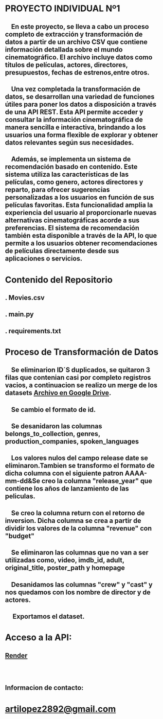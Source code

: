 
# PROYECTO INDIVIDUAL Nº1


## &nbsp;&nbsp;&nbsp;&nbsp;En este proyecto, se lleva a cabo un proceso completo de extracción y transformación de datos  a partir de un archivo CSV que contiene información detallada sobre el mundo cinematográfico. El archivo incluye datos como títulos de películas, actores, directores, presupuestos, fechas de estrenos,entre otros.

## &nbsp;&nbsp;&nbsp;&nbsp;Una vez completada la transformación de datos, se desarrollan una variedad de funciones útiles para poner los datos a disposición a través de una API REST. Esta API permite acceder y consultar la información cinematográfica de manera sencilla e interactiva, brindando a los usuarios una forma flexible de explorar y obtener datos relevantes según sus necesidades.

## &nbsp;&nbsp;&nbsp;&nbsp;Además, se implementa un sistema de recomendación basado en contenido. Este sistema utiliza las características de las películas, como genero, actores directores y reparto, para ofrecer sugerencias personalizadas a los usuarios en función de sus películas favoritas. Esta funcionalidad amplia la experiencia del usuario al proporcionarle nuevas alternativas cinematográficas acorde a sus preferencias. El sistema de recomendación también esta disponible a través de la API, lo que permite a los usuarios obtener recomendaciones de películas directamente desde sus aplicaciones o servicios.

# Contenido del Repositorio

## . Movies.csv
## . main.py
## . requirements.txt

# Proceso de Transformación de Datos
## &nbsp;&nbsp;&nbsp;&nbsp;Se eliminarion **ID´S** duplicados, se quitaron 3 **filas** que contenian casi por completo registros vacios, a continuacion se realizo un     merge de los datasets [Archivo en Google Drive](https://drive.google.com/drive/folders/1zTB33VXNYYm3n14dIHqllvgNl7Sp5l6c?usp=drive_link). 

## &nbsp;&nbsp;&nbsp;&nbsp;Se cambio el formato de **id**.


## &nbsp;&nbsp;&nbsp;&nbsp;Se desanidaron las columnas **belongs_to_collection**, **genres**, **production_companies**, **spoken_languages**


## &nbsp;&nbsp;&nbsp;&nbsp;Los valores nulos del campo release date se eliminaron.Tambien se transformo el formato de dicha columna con el siguiente patron **AAAA-mm-dd**&Se creo la columna **"release_year"** que contiene los años de lanzamiento de las peliculas.


## &nbsp;&nbsp;&nbsp;&nbsp;Se creo la columna **return** con el retorno de inversion. Dicha columna se crea a partir de dividir los valores de la columna **"revenue"** con **"budget"**


## &nbsp;&nbsp;&nbsp;&nbsp;Se eliminaron las columnas que no van a ser utilizadas como, **video**, **imdb_id**, **adult**, **original_title**, **poster_path** y **homepage**


## &nbsp;&nbsp;&nbsp;&nbsp;Desanidamos las columnas **"crew"** y **"cast"** y nos quedamos con los nombre de director y de actores.


## &nbsp;&nbsp;&nbsp;&nbsp; Exportamos el dataset.

# Acceso a la API:
## [Render](https://movie-deploy.onrender.com/docs)

<br><br>

## Informacion de contacto:
# artilopez2892@gmail.com




